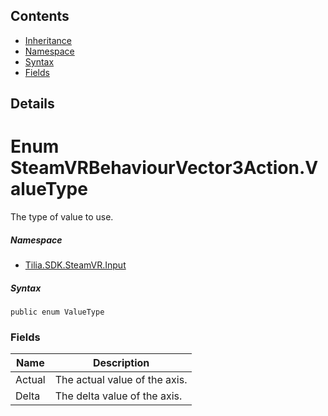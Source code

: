 ## Contents

* [Inheritance]
* [Namespace]
* [Syntax]
* [Fields]

## Details

# Enum SteamVRBehaviourVector3Action.ValueType

The type of value to use.

##### Namespace

* [Tilia.SDK.SteamVR.Input]

##### Syntax

```
public enum ValueType
```

### Fields

| Name | Description |
| --- | --- |
| Actual | The actual value of the axis. |
| Delta | The delta value of the axis. |

[Tilia.SDK.SteamVR.Input]: README.md
[Inheritance]: #Inheritance
[Namespace]: #Namespace
[Syntax]: #Syntax
[Fields]: #Fields
